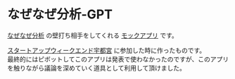 # なぜなぜ分析-GPT

[なぜなぜ分析](https://ja.wikipedia.org/wiki/%E3%81%AA%E3%81%9C%E3%81%AA%E3%81%9C%E5%88%86%E6%9E%90) の壁打ち相手をしてくれる [モックアプリ](https://nazenaze-ww4kwnrnfz2dcjhewsfbna.streamlit.app/) です。

[スタートアップウィークエンド宇都宮](https://swshizuoka.doorkeeper.jp/events/154098) に参加した時に作ったものです。  
最終的にはピボットしてこのアプリは発表で使わなかったのですが、このアプリを触りながら議論を深めていく道具として利用して頂けました。
